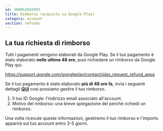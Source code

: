 ```yaml
---
id: 360052042993
title: Rimborso (acquisto su Google Play)
category: account
section: refunds
---
```

## La tua richiesta di rimborso

Tutti i pagamenti vengono elaborati da Google Play. Se il tuo pagamento è stato elaborato **nelle ultime 48 ore**, puoi richiedere un rimborso da Google Play qui:

<https://support.google.com/googleplay/contact/play_request_refund_apps>

Se il tuo pagamento è stato elaborato **più di 48 ore fa**, invia i seguenti dettagli **[QUI](https://help.studycat.com/hc/en-gb/requests/new)** così possiamo gestire il tuo rimborso.

1. Il tuo ID Google: l'indirizzo email associato all'account.
2. Motivo del rimborso: una breve spiegazione del perché richiedi un rimborso.

Una volta ricevute queste informazioni, gestiremo il tuo rimborso e l'importo apparirà sul tuo account entro 3-5 giorni.